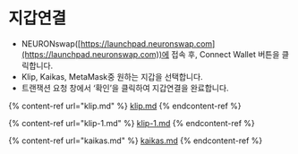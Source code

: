 # 지갑연결

* NEURONswap([https://launchpad.neuronswap.com](https://launchpad.neuronswap.com))에 접속 후, Connect Wallet 버튼을 클릭합니다.
* Klip, Kaikas, MetaMask중 원하는 지갑을 선택합니다.
* 트랜잭션 요청 창에서 ‘확인’을 클릭하여 지갑연결을 완료합니다.

{% content-ref url="klip.md" %}
[klip.md](klip.md)
{% endcontent-ref %}

{% content-ref url="klip-1.md" %}
[klip-1.md](klip-1.md)
{% endcontent-ref %}

{% content-ref url="kaikas.md" %}
[kaikas.md](kaikas.md)
{% endcontent-ref %}
